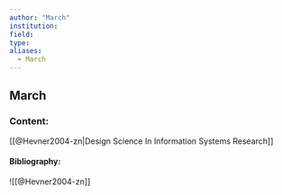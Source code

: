 ```yaml
---
author: "March"
institution:
field:
type:
aliases:
  - March
---
```


## March

### Content:
[[@Hevner2004-zn|Design Science In Information Systems Research]]

#### Bibliography:

![[@Hevner2004-zn]]